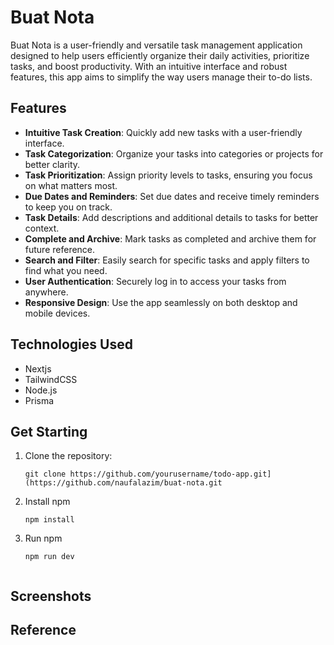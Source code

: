 # Buat Nota
Buat Nota is a user-friendly and versatile task management application designed to help users efficiently organize their daily activities, prioritize tasks, and boost productivity. With an intuitive interface and robust features, this app aims to simplify the way users manage their to-do lists.

## Features

- **Intuitive Task Creation**: Quickly add new tasks with a user-friendly interface.
- **Task Categorization**: Organize your tasks into categories or projects for better clarity.
- **Task Prioritization**: Assign priority levels to tasks, ensuring you focus on what matters most.
- **Due Dates and Reminders**: Set due dates and receive timely reminders to keep you on track.
- **Task Details**: Add descriptions and additional details to tasks for better context.
- **Complete and Archive**: Mark tasks as completed and archive them for future reference.
- **Search and Filter**: Easily search for specific tasks and apply filters to find what you need.
- **User Authentication**: Securely log in to access your tasks from anywhere.
- **Responsive Design**: Use the app seamlessly on both desktop and mobile devices.

## Technologies Used
  - Nextjs
  - TailwindCSS
  - Node.js
  - Prisma

## Get Starting

1. Clone the repository:

   ```shell
   git clone https://github.com/yourusername/todo-app.git](https://github.com/naufalazim/buat-nota.git

2. Install npm
    ```shell
   npm install
    
3. Run npm
    ```shell
   npm run dev


## Screenshots



## Reference 





